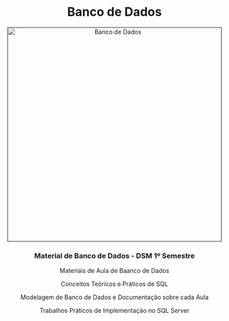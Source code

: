 <h1 align="center"> Banco de Dados </h1>

<div align="center">
   <a href=""><img src="https://cdn-images-1.medium.com/max/1250/1*mNEXWcw_Jza8ump478KiqA.png" height="500" weight="250" alt="Banco de Dados" border="0"></a>
</div>

<h3 align="center"><strong>Material de Banco de Dados - DSM 1º Semestre</strong></h3>

<div align="center">
   <p> Materiais de Aula de Baanco de Dados</p>
   <p> Conceitos Teóricos e Práticos de SQL</p>
   <p> Modelagem de Banco de Dados e Documentação sobre cada Aula </p>
   <p> Trabalhos Práticos de Implementação no SQL Server </p>
</div>
